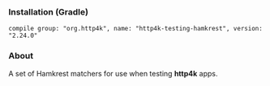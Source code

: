 ### Installation (Gradle)
```compile group: "org.http4k", name: "http4k-testing-hamkrest", version: "2.24.0"```

### About

A set of Hamkrest matchers for use when testing **http4k** apps.
